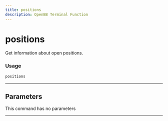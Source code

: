 ```yaml
---
title: positions
description: OpenBB Terminal Function
---
```


# positions

Get information about open positions.

### Usage

```python
positions
```

---

## Parameters

This command has no parameters


---
